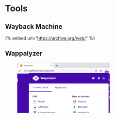# Tools

## Wayback Machine

{% embed url="https://archive.org/web/" %}

## **Wappalyzer**

<figure><img src="../../../../../../.gitbook/assets/images.png" alt=""><figcaption></figcaption></figure>
